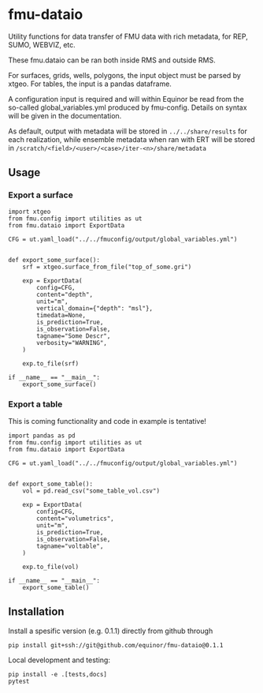 # fmu-dataio
Utility functions for data transfer of FMU data with rich metadata, for REP, SUMO, WEBVIZ, etc.

These fmu.dataio can be ran both inside RMS and outside RMS.

For surfaces, grids, wells, polygons, the input object must be parsed by
xtgeo. For tables, the input is a pandas dataframe.

A configuration input is required and will within Equinor be read from the
so-called global_variables.yml produced by fmu-config. Details on syntax
will be given in the documentation.

As default, output with metadata will be stored in `../../share/results` for each
realization, while ensemble metadata when ran with ERT will be stored in
`/scratch/<field>/<user>/<case>/iter-<n>/share/metadata`

## Usage

### Export a surface

```
import xtgeo
from fmu.config import utilities as ut
from fmu.dataio import ExportData

CFG = ut.yaml_load("../../fmuconfig/output/global_variables.yml")


def export_some_surface():
    srf = xtgeo.surface_from_file("top_of_some.gri")

    exp = ExportData(
        config=CFG,
        content="depth",
        unit="m",
        vertical_domain={"depth": "msl"},
        timedata=None,
        is_prediction=True,
        is_observation=False,
        tagname="Some Descr",
        verbosity="WARNING",
    )

    exp.to_file(srf)

if __name__ == "__main__":
    export_some_surface()

```



### Export a table

This is coming functionality and code in example is tentative!

```
import pandas as pd
from fmu.config import utilities as ut
from fmu.dataio import ExportData

CFG = ut.yaml_load("../../fmuconfig/output/global_variables.yml")


def export_some_table():
    vol = pd.read_csv("some_table_vol.csv")

    exp = ExportData(
        config=CFG,
        content="volumetrics",
        unit="m",
        is_prediction=True,
        is_observation=False,
        tagname="voltable",
    )

    exp.to_file(vol)

if __name__ == "__main__":
    export_some_table()

```

## Installation

Install a spesific version (e.g. 0.1.1) directly from github through

```
pip install git+ssh://git@github.com/equinor/fmu-dataio@0.1.1
```

Local development and testing:

```
pip install -e .[tests,docs]
pytest
```
